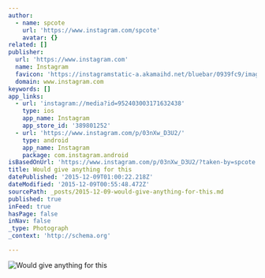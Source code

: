 ```yaml
---
author:
  - name: spcote
    url: 'https://www.instagram.com/spcote'
    avatar: {}
related: []
publisher:
  url: 'https://www.instagram.com'
  name: Instagram
  favicon: 'https://instagramstatic-a.akamaihd.net/bluebar/0939fc9/images/ico/favicon.ico'
  domain: www.instagram.com
keywords: []
app_links:
  - url: 'instagram://media?id=952403003171632438'
    type: ios
    app_name: Instagram
    app_store_id: '389801252'
  - url: 'https://www.instagram.com/p/03nXw_D3U2/'
    type: android
    app_name: Instagram
    package: com.instagram.android
isBasedOnUrl: 'https://www.instagram.com/p/03nXw_D3U2/?taken-by=spcote'
title: Would give anything for this
datePublished: '2015-12-09T01:00:22.218Z'
dateModified: '2015-12-09T00:55:48.472Z'
sourcePath: _posts/2015-12-09-would-give-anything-for-this.md
published: true
inFeed: true
hasPage: false
inNav: false
_type: Photograph
_context: 'http://schema.org'

---
```

![Would give anything for this](https://scontent.cdninstagram.com/hphotos-xtf1/t51.2885-15/e15/10946272_1431033203857079_1441162034_n.jpg)